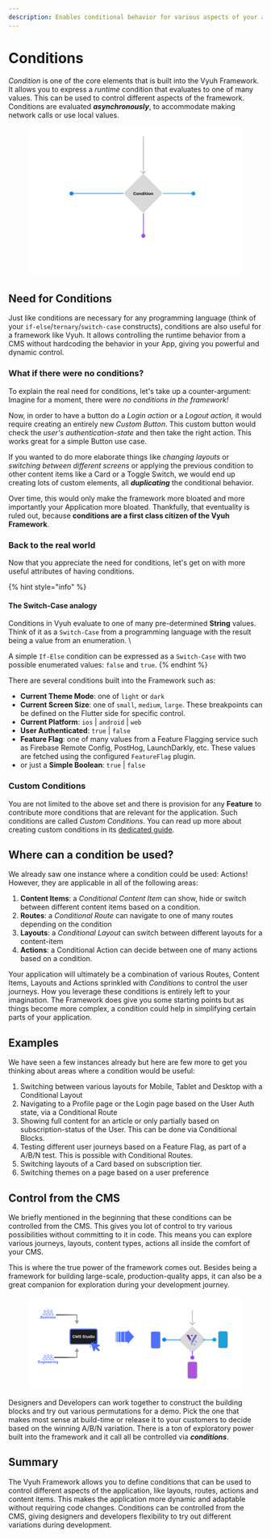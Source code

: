 ```yaml
---
description: Enables conditional behavior for various aspects of your application
---
```


# Conditions

_Condition_ is one of the core elements that is built into the Vyuh Framework. It allows you to express a _runtime_ condition that evaluates to one of many values. This can be used to control different aspects of the framework. Conditions are evaluated _**asynchronously**_, to accommodate making network calls or use local values.

<figure><img src="../../.gitbook/assets/image (11).png" alt=""><figcaption></figcaption></figure>

## Need for Conditions

Just like conditions are necessary for any programming language (think of your `if-else`/`ternary`/`switch-case` constructs), conditions are also useful for a framework like Vyuh. It allows controlling the runtime behavior from a CMS without hardcoding the behavior in your App, giving you powerful and dynamic control.&#x20;

### What if there were no conditions?

To explain the real need for conditions, let's take up a counter-argument: Imagine for a moment, there were _no conditions in the framework!_&#x20;

Now, in order to have a button do a _Login action_ or a _Logout action,_ it would require creating an entirely new _Custom Button_. This custom button would check the _user's authentication-state_ and then take the right action. This works great for a simple Button use case.&#x20;

If you wanted to do more elaborate things like _changing layouts_ or _switching between different screens_ or applying the previous condition to other content items like a Card or a Toggle Switch, we would end up creating lots of custom elements, all _**duplicating**_ the conditional behavior.&#x20;

Over time, this would only make the framework more bloated and more importantly your Application more bloated. Thankfully, that eventuality is ruled out, because **conditions are a first class citizen of the Vyuh Framework**.

### Back to the real world

Now that you appreciate the need for conditions, let's get on with more useful attributes of having conditions.&#x20;

{% hint style="info" %}
#### The Switch-Case analogy

Conditions in Vyuh evaluate to one of many pre-determined **String** values. Think of it as a `Switch-Case` from a programming language with the result being a value from an enumeration. \


A simple `If-Else` condition can be expressed as a `Switch-Case` with two possible enumerated values: `false` and `true`.
{% endhint %}

There are several conditions built into the Framework such as:

* **Current Theme Mode**: one of `light` or `dark`
* **Current Screen Size**: one of `small`, `medium`, `large`. These breakpoints can be defined on the Flutter side for specific control.
* **Current Platform**: `ios` | `android` | `web`
* **User Authenticated**: `true` | `false`
* **Feature Flag**: one of many values from a Feature Flagging service such as Firebase Remote Config, PostHog, LaunchDarkly, etc. These values are fetched using the configured `FeatureFlag` plugin.
* or just a **Simple Boolean**: `true` | `false`

### Custom Conditions

You are not limited to the above set and there is provision for any **Feature** to contribute more conditions that are relevant for the application. Such conditions are called _Custom Conditions_. You can read up more about creating custom conditions in its [dedicated guide](custom-condition.md).

## Where can a condition be used?

We already saw one instance where a condition could be used: Actions! However, they are applicable in all of the following areas:&#x20;

1. **Content Items**: a _Conditional Content Item_ can show, hide or switch between different content items based on a condition.
2. **Routes**: a _Conditional Route_ can navigate to one of many routes depending on the condition
3. **Layouts**: a _Conditional Layout_ can switch between different layouts for a content-item
4. **Actions**: a Conditional Action can decide between one of many actions based on a condition.

Your application will ultimately be a combination of various Routes, Content Items, Layouts and Actions sprinkled with _Conditions_ to control the user journeys. How you leverage these conditions is entirely left to your imagination. The Framework does give you some starting points but as things become more complex, a condition could help in simplifying certain parts of your application.

## Examples

We have seen a few instances already but here are few more to get you thinking about areas where a condition would be useful:

1. Switching between various layouts for Mobile, Tablet and Desktop with a Conditional Layout
2. Navigating to a Profile page or the Login page based on the User Auth state, via a Conditional Route
3. Showing full content for an article or only partially based on subscription-status of the User. This can be done via Conditional Blocks.
4. Testing different user journeys based on a Feature Flag, as part of a A/B/N test. This is possible with Conditional Routes.
5. Switching layouts of a Card based on subscription tier.
6. Switching themes on a page based on a user preference

## Control from the CMS

We briefly mentioned in the beginning that these conditions can be controlled from the CMS. This gives you lot of control to try various possibilities without committing to it in code. This means you can explore various journeys, layouts, content types, actions all inside the comfort of your CMS.

This is where the true power of the framework comes out. Besides being a framework for building large-scale, production-quality apps, it can also be a great companion for exploration during your development journey.&#x20;

<figure><img src="../../.gitbook/assets/image (1) (1) (1).png" alt=""><figcaption></figcaption></figure>

Designers and Developers can work together to construct the building blocks and try out various permutations for a demo. Pick the one that makes most sense at build-time or release it to your customers to decide based on the winning A/B/N variation. There is a ton of exploratory power built into the framework and it call all be controlled via _**conditions**_.

## Summary

The Vyuh Framework allows you to define conditions that can be used to control different aspects of the application, like layouts, routes, actions and content items. This makes the application more dynamic and adaptable without requiring code changes. Conditions can be controlled from the CMS, giving designers and developers flexibility to try out different variations during development.




